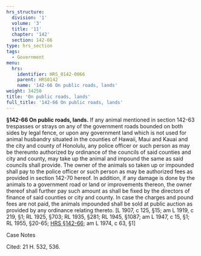 ```yaml
---
hrs_structure:
  division: '1'
  volume: '3'
  title: '11'
  chapter: '142'
  section: 142-66
type: hrs_section
tags:
  - Government
menu:
  hrs:
    identifier: HRS_0142-0066
    parent: HRS0142
    name: '142-66 On public roads, lands'
weight: 34250
title: 'On public roads, lands'
full_title: '142-66 On public roads, lands'
---
```

**§142-66 On public roads, lands.** If any animal mentioned in section 142-63 trespasses or strays on any of the government roads bounded on both sides by legal fence, or upon any government land which is not used for animal husbandry situated in the counties of Hawaii, Maui and Kauai and the city and county of Honolulu, any police officer or such person as may be thereunto authorized by ordinance of the councils of said counties and city and county, may take up the animal and impound the same as said councils shall provide. The owner of the animals so taken up or impounded shall pay to the police officer or such person as may be authorized fees as provided in section 142-70 hereof. In addition, if any damage is done by the animals to a government road or land or improvements thereon, the owner thereof shall further pay such amount as shall be fixed by the directors of finance of said counties or city and county. In case the charges and pound fees are not paid, the animals impounded shall be sold at public auction as provided by any ordinance relating thereto. [L 1907, c 125, §15; am L 1919, c 219, §1; RL 1925, §703; RL 1935, §281; RL 1945, §1087; am L 1947, c 15, §1; RL 1955, §20-65; [HRS §142-66](/title-11/chapter-142/section-142-66/); am L 1974, c 63, §1]

Case Notes

Cited: 21 H. 532, 536.